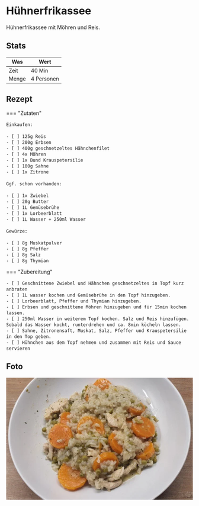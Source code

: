 # Hühnerfrikassee

Hühnerfrikassee mit Möhren und Reis.

## Stats

| Was   | Wert        |
|-------|-------------|
| Zeit  | 40 Min      |
| Menge | 4 Personen |

## Rezept

=== "Zutaten"

    Einkaufen:
    
    - [ ] 125g Reis
    - [ ] 200g Erbsen
    - [ ] 400g geschnetzeltes Hähnchenfilet
    - [ ] 4x Möhren
    - [ ] 1x Bund Krauspetersilie 
    - [ ] 100g Sahne 
    - [ ] 1x Zitrone

    Ggf. schon vorhanden:

    - [ ] 1x Zwiebel
    - [ ] 20g Butter
    - [ ] 1L Gemüsebrühe
    - [ ] 1x Lorbeerblatt
    - [ ] 1L Wasser + 250ml Wasser

    Gewürze:

    - [ ] 8g Muskatpulver
    - [ ] 8g Pfeffer
    - [ ] 8g Salz
    - [ ] 8g Thymian

=== "Zubereitung"

    - [ ] Geschnittene Zwiebel und Hähnchen geschnetzeltes in Topf kurz anbraten
    - [ ] 1L wasser kochen und Gemüsebrühe in den Topf hinzugeben.
    - [ ] Lorbeerblatt, Pfeffer und Thymian hinzugeben.
    - [ ] Erbsen und geschnittene Möhren hinzugeben und für 15min kochen lassen.
    - [ ] 250ml Wasser in weiterem Topf kochen. Salz und Reis hinzufügen. Sobald das Wasser kocht, runterdrehen und ca. 8min köcheln lassen.
    - [ ] Sahne, Zitronensaft, Muskat, Salz, Pfeffer und Krauspetersilie in den Top geben.
    - [ ] Hühnchen aus dem Topf nehmen und zusammen mit Reis und Sauce servieren

## Foto

![huehnerfrikassee](_huehnerfrikassee.webp)
